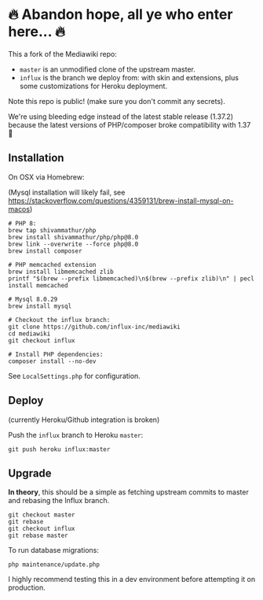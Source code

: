 # 🔥 Abandon hope, all ye who enter here... 🔥

This a fork of the Mediawiki repo:

- `master` is an unmodified clone of the upstream master.
- `influx` is the branch we deploy from: with skin and extensions, plus some customizations for Heroku deployment.

Note this repo is public! (make sure you don't commit any secrets).

We're using bleeding edge instead of the latest stable release (1.37.2) because the latest versions of PHP/composer broke compatibility with 1.37 🤪

## Installation

On OSX via Homebrew:

(Mysql installation will likely fail, see https://stackoverflow.com/questions/4359131/brew-install-mysql-on-macos)

    # PHP 8:
    brew tap shivammathur/php
    brew install shivammathur/php/php@8.0
    brew link --overwrite --force php@8.0
    brew install composer
    
    # PHP memcached extension
    brew install libmemcached zlib
    printf "$(brew --prefix libmemcached)\n$(brew --prefix zlib)\n" | pecl install memcached
    
    # Mysql 8.0.29 
    brew install mysql

    # Checkout the influx branch:
    git clone https://github.com/influx-inc/mediawiki
    cd mediawiki
    git checkout influx

    # Install PHP dependencies:
    composer install --no-dev
    
See `LocalSettings.php` for configuration.

## Deploy

(currently Heroku/Github integration is broken)

Push the `influx` branch to Heroku `master`:

    git push heroku influx:master

## Upgrade

**In theory**, this should be a simple as fetching upstream commits to master and rebasing the Influx branch.

    git checkout master
    git rebase
    git checkout influx
    git rebase master
    
To run database migrations:

    php maintenance/update.php
    
I highly recommend testing this in a dev environment before attempting it on production.




